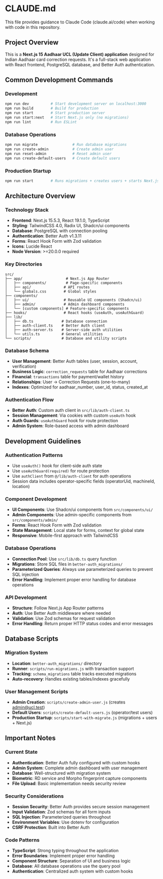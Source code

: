 # CLAUDE.md

This file provides guidance to Claude Code (claude.ai/code) when working with code in this repository.

## Project Overview

This is a **Next.js 15 Aadhaar UCL (Update Client) application** designed for Indian Aadhaar card correction requests. It's a full-stack web application with React frontend, PostgreSQL database, and Better Auth authentication.

## Common Development Commands

### Development

```bash
npm run dev          # Start development server on localhost:3000
npm run build        # Build for production
npm run start        # Start production server
npm run start:next   # Start Next.js only (no migrations)
npm run lint         # Run ESLint
```

### Database Operations

```bash
npm run migrate                # Run database migrations
npm run create-admin           # Create admin user
npm run reset-admin            # Reset admin user
npm run create-default-users   # Create default users
```


### Production Startup

```bash
npm run start        # Runs migrations + creates users + starts Next.js
```

## Architecture Overview

### Technology Stack

- **Frontend**: Next.js 15.5.3, React 19.1.0, TypeScript
- **Styling**: TailwindCSS 4.0, Radix UI, Shadcn/ui components
- **Database**: PostgreSQL with connection pooling
- **Authentication**: Better Auth v1.3.11
- **Forms**: React Hook Form with Zod validation
- **Icons**: Lucide React
- **Node Version**: >=20.0.0 required

### Key Directories

```
src/
├── app/                    # Next.js App Router
│   ├── components/         # Page-specific components
│   ├── api/               # API routes
│   └── globals.css        # Global styles
├── components/
│   ├── ui/                # Reusable UI components (Shadcn/ui)
│   ├── admin/             # Admin dashboard components
│   └── [custom components] # Feature-specific components
├── hooks/                 # React hooks (useAuth, useAuthGuard)
├── lib/
│   ├── db.ts             # Database connection
│   ├── auth-client.ts    # Better Auth client
│   ├── auth-server.ts    # Server-side auth utilities
│   └── utils.ts          # General utilities
└── scripts/              # Database and utility scripts
```

### Database Schema

- **User Management**: Better Auth tables (user, session, account, verification)
- **Business Logic**: `correction_requests` table for Aadhaar corrections
- **Financial**: `transactions` table for payment/wallet history
- **Relationships**: User → Correction Requests (one-to-many)
- **Indexes**: Optimized for aadhaar_number, user_id, status, created_at

### Authentication Flow

- **Better Auth**: Custom auth client in `src/lib/auth-client.ts`
- **Session Management**: Via cookies with custom `useAuth` hook
- **Auth Guards**: `useAuthGuard` hook for route protection
- **Admin System**: Role-based access with admin dashboard

## Development Guidelines

### Authentication Patterns

- Use `useAuth()` hook for client-side auth state
- Use `useAuthGuard(required)` for route protection
- Use `authClient` from `@/lib/auth-client` for auth operations
- Session data includes operator-specific fields (operatorUid, machineId, location)

### Component Development

- **UI Components**: Use Shadcn/ui components from `src/components/ui/`
- **Admin Components**: Use admin-specific components from `src/components/admin/`
- **Forms**: React Hook Form with Zod validation
- **State Management**: Local state for forms, context for global state
- **Responsive**: Mobile-first approach with TailwindCSS

### Database Operations

- **Connection Pool**: Use `src/lib/db.ts` query function
- **Migrations**: Store SQL files in `better-auth_migrations/`
- **Parameterized Queries**: Always use parameterized queries to prevent SQL injection
- **Error Handling**: Implement proper error handling for database operations

### API Development

- **Structure**: Follow Next.js App Router patterns
- **Auth**: Use Better Auth middleware where needed
- **Validation**: Use Zod schemas for request validation
- **Error Handling**: Return proper HTTP status codes and error messages

## Database Scripts

### Migration System

- **Location**: `better-auth_migrations/` directory
- **Runner**: `scripts/run-migrations.js` with transaction support
- **Tracking**: `schema_migrations` table tracks executed migrations
- **Auto-recovery**: Handles existing tables/indexes gracefully

### User Management Scripts

- **Admin Creation**: `scripts/create-admin-user.js` (creates <admin@ucl.test>)
- **Default Users**: `scripts/create-default-users.js` (operator/test users)
- **Production Startup**: `scripts/start-with-migrate.js` (migrations + users + Next.js)

## Important Notes

### Current State

- **Authentication**: Better Auth fully configured with custom hooks
- **Admin System**: Complete admin dashboard with user management
- **Database**: Well-structured with migration system
- **Biometric**: RD service and Morpho fingerprint capture components
- **File Upload**: Basic implementation needs security review

### Security Considerations

- **Session Security**: Better Auth provides secure session management
- **Input Validation**: Zod schemas for all form inputs
- **SQL Injection**: Parameterized queries throughout
- **Environment Variables**: Use dotenv for configuration
- **CSRF Protection**: Built into Better Auth

### Code Patterns

- **TypeScript**: Strong typing throughout the application
- **Error Boundaries**: Implement proper error handling
- **Component Structure**: Separation of UI and business logic
- **Database**: All database operations use the query pool
- **Authentication**: Centralized auth system with custom hooks
